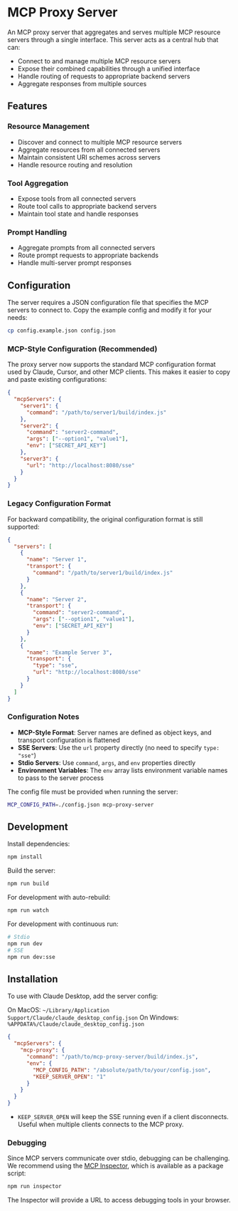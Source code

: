 # MCP Proxy Server

An MCP proxy server that aggregates and serves multiple MCP resource servers through a single interface. This server acts as a central hub that can:

- Connect to and manage multiple MCP resource servers
- Expose their combined capabilities through a unified interface
- Handle routing of requests to appropriate backend servers
- Aggregate responses from multiple sources

## Features

### Resource Management
- Discover and connect to multiple MCP resource servers
- Aggregate resources from all connected servers
- Maintain consistent URI schemes across servers
- Handle resource routing and resolution

### Tool Aggregation
- Expose tools from all connected servers
- Route tool calls to appropriate backend servers
- Maintain tool state and handle responses

### Prompt Handling
- Aggregate prompts from all connected servers
- Route prompt requests to appropriate backends
- Handle multi-server prompt responses

## Configuration

The server requires a JSON configuration file that specifies the MCP servers to connect to. Copy the example config and modify it for your needs:

```bash
cp config.example.json config.json
```

### MCP-Style Configuration (Recommended)

The proxy server now supports the standard MCP configuration format used by Claude, Cursor, and other MCP clients. This makes it easier to copy and paste existing configurations:

```json
{
  "mcpServers": {
    "server1": {
      "command": "/path/to/server1/build/index.js"
    },
    "server2": {
      "command": "server2-command",
      "args": ["--option1", "value1"],
      "env": ["SECRET_API_KEY"]
    },
    "server3": {
      "url": "http://localhost:8080/sse"
    }
  }
}
```

### Legacy Configuration Format

For backward compatibility, the original configuration format is still supported:

```json
{
  "servers": [
    {
      "name": "Server 1",
      "transport": {
        "command": "/path/to/server1/build/index.js"
      }
    },
    {
      "name": "Server 2",
      "transport": {
        "command": "server2-command",
        "args": ["--option1", "value1"],
        "env": ["SECRET_API_KEY"]
      }
    },
    {
      "name": "Example Server 3",
      "transport": {
        "type": "sse",
        "url": "http://localhost:8080/sse"
      }
    }
  ]
}
```

### Configuration Notes

- **MCP-Style Format**: Server names are defined as object keys, and transport configuration is flattened
- **SSE Servers**: Use the `url` property directly (no need to specify `type: "sse"`)
- **Stdio Servers**: Use `command`, `args`, and `env` properties directly
- **Environment Variables**: The `env` array lists environment variable names to pass to the server process

The config file must be provided when running the server:
```bash
MCP_CONFIG_PATH=./config.json mcp-proxy-server
```

## Development

Install dependencies:
```bash
npm install
```

Build the server:
```bash
npm run build
```

For development with auto-rebuild:
```bash
npm run watch
```

For development with continuous run:
```bash
# Stdio
npm run dev
# SSE
npm run dev:sse
```

## Installation

To use with Claude Desktop, add the server config:

On MacOS: `~/Library/Application Support/Claude/claude_desktop_config.json`
On Windows: `%APPDATA%/Claude/claude_desktop_config.json`

```json
{
  "mcpServers": {
    "mcp-proxy": {
      "command": "/path/to/mcp-proxy-server/build/index.js",
      "env": {
        "MCP_CONFIG_PATH": "/absolute/path/to/your/config.json",
        "KEEP_SERVER_OPEN": "1"
      }
    }
  }
}
```

- `KEEP_SERVER_OPEN` will keep the SSE running even if a client disconnects. Useful when multiple clients connects to the MCP proxy.

### Debugging

Since MCP servers communicate over stdio, debugging can be challenging. We recommend using the [MCP Inspector](https://github.com/modelcontextprotocol/inspector), which is available as a package script:

```bash
npm run inspector
```

The Inspector will provide a URL to access debugging tools in your browser.
